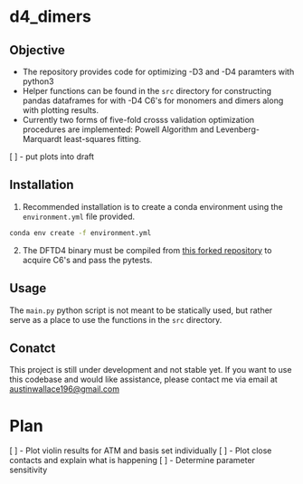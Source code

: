 # d4_dimers

## Objective
- The repository provides code for optimizing -D3 and -D4 paramters with python3
- Helper functions can be found in the `src` directory for constructing pandas
  dataframes for with -D4 C6's for monomers and dimers along with plotting
  results.
- Currently two forms of five-fold crosss validation optimization procedures
  are implemented: Powell Algorithm and Levenberg-Marquardt least-squares
  fitting.  

[ ] - put plots into draft

## Installation
1. Recommended installation is to create a conda environment using the
   `environment.yml` file provided.
```bash
conda env create -f environment.yml
```
2. The DFTD4 binary must be compiled from [this forked
   repository](https://github.com/Awallace3/dftd4) to acquire C6's and pass the
   pytests.

## Usage
The `main.py` python script is not meant to be statically used, but rather
serve as a place to use the functions in the `src` directory.


## Conatct
This project is still under development and not stable yet. If you want to use
this codebase and would like assistance, please contact me via email at
<a href="mailto:austinwallace196@gmail.com">austinwallace196@gmail.com</a>

# Plan
[ ] - Plot violin results for ATM and basis set individually
[ ] - Plot close contacts and explain what is happening
[ ] - Determine parameter sensitivity
